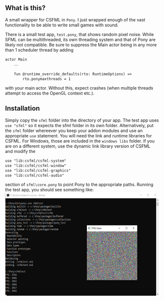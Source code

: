 ## What is this?

A small wrapper for CSFML in `Pony`. I just wrapped enough of the vast functionality to be able to write small games with sound.

There is a small test app, `test.pony`, that shows random pixel noise. While SFML can be multithreaded, its own threading system and that of Pony are likely not compatible. Be sure to suppress the Main actor being in any more than 1 scheduler thread by adding
```pony
actor Main
	..

    fun @runtime_override_defaults(rto: RuntimeOptions) =>
        rto.ponymaxthreads = 1
```
with your main actor. Without this, expect crashes (when multiple threads attempt to access the OpenGL context etc.).

## Installation

Simply copy the `sfml` folder into the directory of your app. The test app uses `use "sfml"` so it expects the sfml folder in its own folder. Alternatively, put the `sfml` folder whereever you keep your addon modules and use an appropriate `use` statement.
You will need the link and runtime libraries for CSFML. For Windows, those are included in the `windows libs` folder. If you are on a different system, use the dynamic link library version of CSFML and modify the 
```pony
use "lib:csfml/csfml-system"
use "lib:csfml/csfml-window"
use "lib:csfml/csfml-graphics"
use "lib:csfml/csfml-audio"
```
section of `sfml\core.pony` to point Pony to the appropriate paths. Running the test app, you should see something like:
<img src="https://github.com/stefandd/ponystuff/blob/main/sfmlwrapper/screenshot.png" width="653" height="340">
